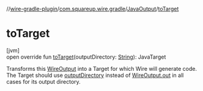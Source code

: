 //[wire-gradle-plugin](../../../index.md)/[com.squareup.wire.gradle](../index.md)/[JavaOutput](index.md)/[toTarget](to-target.md)

# toTarget

[jvm]\
open override fun [toTarget](to-target.md)(outputDirectory: [String](https://kotlinlang.org/api/latest/jvm/stdlib/kotlin/-string/index.html)): JavaTarget

Transforms this [WireOutput](../-wire-output/index.md) into a Target for which Wire will generate code. The Target should use [outputDirectory](to-target.md) instead of [WireOutput.out](../-wire-output/--out--.md) in all cases for its output directory.
